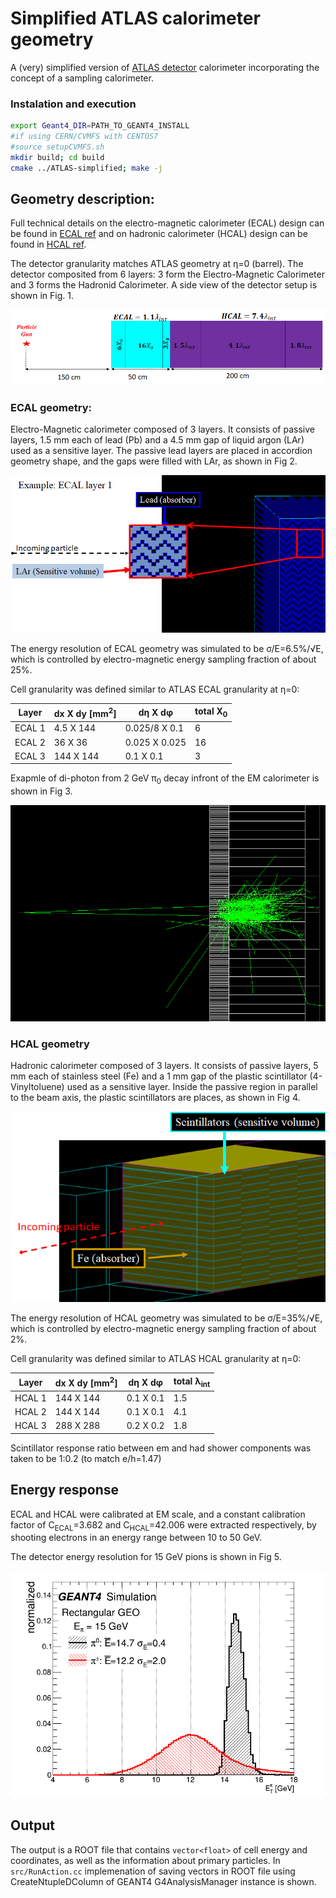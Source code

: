 # Simplified ATLAS calorimeter geometry

A (very) simplified version of [ATLAS detector](https://iopscience.iop.org/article/10.1088/1748-0221/3/08/S08003) calorimeter incorporating the concept of a sampling calorimeter.

### Instalation and execution
```bash
export Geant4_DIR=PATH_TO_GEANT4_INSTALL
#if using CERN/CVMFS with CENTOS7
#source setupCVMFS.sh
mkdir build; cd build
cmake ../ATLAS-simplified; make -j
```

## Geometry description:

Full technical details on the electro-magnetic calorimeter (ECAL) design can be found in [ECAL ref](https://cds.cern.ch/record/331061/files/CERN-LHCC-96-41.pdf)
and on hadronic calorimeter (HCAL) design can be found in [HCAL ref](https://cds.cern.ch/record/2004868/files/ATL-TILECAL-PROC-2015-002.pdf).

The detector granularity matches ATLAS geometry at &eta;=0 (barrel). The detector composited from 6 layers:
3 form the Electro-Magnetic Calorimeter and 3 forms the Hadronid Calorimeter.
A side view of the detector setup is shown in Fig. 1.

![Fig 1: Scheme of detector layers](images/calorimeter_layers.png)

### ECAL geometry:

Electro-Magnetic calorimeter composed of 3 layers. It consists of passive layers,
1.5 mm each of lead (Pb) and a 4.5 mm gap of liquid argon (LAr) used as a sensitive layer. The passive lead layers are placed in accordion geometry shape, and the gaps were filled with LAr, as shown in Fig 2.

![Fig 2: Accordion geometry of ECAL](images/ECAL_L1.png)

The energy resolution of ECAL geometry was simulated to be &sigma;/E=6.5%/&radic;E, which is controlled by electro-magnetic energy
 sampling fraction of about 25%.
 
Cell granularity was defined similar to ATLAS ECAL granularity at &eta;=0:

| Layer  | dx X dy \[mm<sup>2</sup>\]| d&eta; X d&phi; | total X<sub>0</sub> |
| ------------- | ------------- | ------------- | ------------- |
| ECAL 1  | 4.5 X 144  | 0.025/8 X 0.1 | 6 |
| ECAL 2  | 36 X 36  | 0.025 X 0.025 | 16 |
| ECAL 3  | 144 X 144  | 0.1 X 0.1 | 3 |

Exapmle of di-photon from 2 GeV &pi;<sub>0</sub> decay infront of the EM calorimeter is shown in Fig 3.

![Fig 3: 2 GeV &pi;<sub>0</sub> decay](images/Pi0_PbLAr.png)

### HCAL geometry

Hadronic calorimeter composed of 3 layers. It consists of passive layers,
5 mm each of stainless steel (Fe) and a 1 mm gap of the plastic scintillator (4-Vinyltoluene) used as a sensitive layer. Inside the passive
region in parallel to the beam axis, the plastic scintillators are places, as shown in Fig 4.

![Fig 3: HCAL geometry](images/TileHCAL.png)

The energy resolution of HCAL geometry was simulated to be &sigma;/E=35%/&radic;E, which is controlled by electro-magnetic energy
 sampling fraction of about 2%.

Cell granularity was defined similar to ATLAS HCAL granularity at &eta;=0:

| Layer  | dx X dy \[mm<sup>2</sup>\]| d&eta; X d&phi; | total &lambda;<sub>int</sub> |
| ------------- | ------------- | ------------- | ------------- |
| HCAL 1  | 144 X 144  | 0.1 X 0.1 | 1.5 |
| HCAL 2  | 144 X 144  | 0.1 X 0.1 | 4.1 |
| HCAL 3  | 288 X 288  | 0.2 X 0.2 | 1.8 |

Scintillator response ratio between em and had shower components was taken to be 1:0.2 (to match e/h=1.47)

## Energy response

ECAL and HCAL were calibrated at EM scale, and a constant calibration factor of C<sub>ECAL</sub>=3.682 
and C<sub>HCAL</sub>=42.006 were extracted respectively, 
by shooting electrons in an energy range between 10 to 50 GeV.
 
The detector energy resolution for 15 GeV pions is shown in Fig 5.

![Fig 5: Calorimeter energy responce](images/Cal_responce_15GeV.png)


## Output

The output is a ROOT file that contains `vector<float>` of cell energy and coordinates, as well as the information about primary particles.
In `src/RunAction.cc` implemenation of saving vectors in ROOT file using CreateNtupleDColumn of GEANT4 G4AnalysisManager instance is shown.

